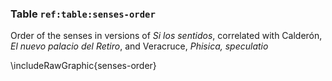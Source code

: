 ### Table `ref:table:senses-order`

Order of the senses in versions of *Si los sentidos*, correlated with
Calderón, *El nuevo palacio del Retiro*, and Veracruce, *Phisica, speculatio*

\includeRawGraphic{senses-order}

